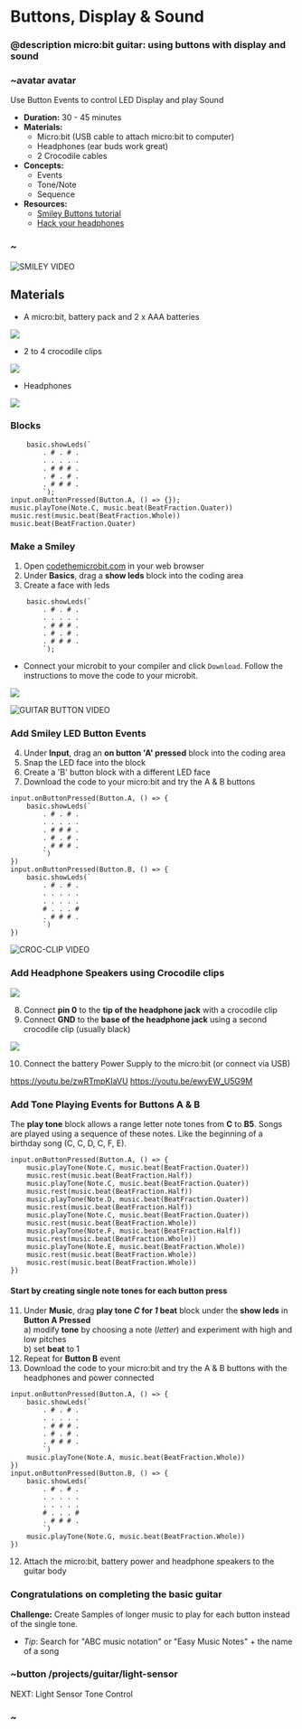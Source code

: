 # Buttons, Display & Sound
### @description micro:bit guitar: using buttons with display and sound

### ~avatar avatar
Use Button Events to control LED Display and play Sound  
* **Duration:** 30 - 45 minutes
* **Materials:**
  * Micro:bit (USB cable to attach micro:bit to computer)
  * Headphones (ear buds work great)
  * 2 Crocodile cables  
* **Concepts:**
     * Events
     * Tone/Note
     * Sequence
* **Resources:**
  * [Smiley Buttons tutorial](/projects/smiley-buttons)
  * [Hack your headphones](/projects/hack-your-headphones)

### ~

![SMILEY VIDEO]()

## Materials

* A micro:bit, battery pack and 2 x AAA batteries

![](/static/mb/projects/guitar/microbit.jpg)

* 2 to 4 crocodile clips

![](/static/mb/projects/guitar/crocclips.jpg)

* Headphones

![](/static/mb/projects/guitar/headphones.jpg)

### Blocks

```cards
    basic.showLeds(`
        . # . # .
        . . . . .
        . # # # .
        . # . # .
        . # # # .
        `);
input.onButtonPressed(Button.A, () => {});
music.playTone(Note.C, music.beat(BeatFraction.Quater))
music.rest(music.beat(BeatFraction.Whole))
music.beat(BeatFraction.Quater)
```

### Make a Smiley

1) Open [codethemicrobit.com](https://codethemicrobit.com) in your web browser
2) Under **Basics**, drag a **show leds** block into the coding area
3) Create a face with leds  

```blocks
    basic.showLeds(`
        . # . # .
        . . . . .
        . # # # .
        . # . # .
        . # # # .
        `);
```  
* Connect your microbit to your compiler and click ``Download``. Follow the instructions to move the code to your microbit.

![](/static/mb/projects/guitar/connectmicrobit.jpg)

![GUITAR BUTTON VIDEO]()

### Add Smiley LED Button Events  
4) Under **Input**, drag an **on button 'A' pressed** block into the coding area
5) Snap the LED face into the block
6) Create a 'B' button block with a different LED face 
7) Download the code to your micro:bit and try the A & B buttons

```blocks
input.onButtonPressed(Button.A, () => {
    basic.showLeds(`
        . # . # .
        . . . . .
        . # # # .
        . # . # .
        . # # # .
        `)
})
input.onButtonPressed(Button.B, () => {
    basic.showLeds(`
        . # . # .
        . . . . .
        . . . . .
        # . . . #
        . # # # .
        `)
})
```

![CROC-CLIP VIDEO]() 

### Add Headphone Speakers using Crocodile clips

![](/static/mb/projects/guitar/crocclipintoboard.jpg)

8) Connect **pin 0** to the **tip of the headphone jack** with a crocodile clip
9) Connect **GND** to the **base of the headphone jack** using a second crocodile clip (usually black) 

![](/static/mb/projects/guitar/jacktocrocs.jpg)

10) Connect the battery Power Supply to the micro:bit (or connect via USB)

https://youtu.be/zwRTmpKIaVU
https://youtu.be/ewyEW_U5G9M

### Add Tone Playing Events for Buttons A & B

The **play tone** block allows a range letter note tones from **C** to **B5**.  Songs are played using a sequence of these notes.
  Like the beginning of a birthday song (C, C, D, C, F, E).
```blocks
input.onButtonPressed(Button.A, () => {
    music.playTone(Note.C, music.beat(BeatFraction.Quater))
    music.rest(music.beat(BeatFraction.Half))
    music.playTone(Note.C, music.beat(BeatFraction.Quater))
    music.rest(music.beat(BeatFraction.Half))
    music.playTone(Note.D, music.beat(BeatFraction.Quater))
    music.rest(music.beat(BeatFraction.Half))
    music.playTone(Note.C, music.beat(BeatFraction.Quater))
    music.rest(music.beat(BeatFraction.Whole))
    music.playTone(Note.F, music.beat(BeatFraction.Half))
    music.rest(music.beat(BeatFraction.Whole))
    music.playTone(Note.E, music.beat(BeatFraction.Whole))
    music.rest(music.beat(BeatFraction.Whole))
    music.rest(music.beat(BeatFraction.Whole))
})
```
#### Start by creating single note tones for each button press

11) Under **Music**, drag **play tone *C* for *1* beat** block under the **show leds** in **Button A Pressed**  
  a) modify **tone** by choosing a note (*letter*) and experiment with high and low pitches  
  b) set **beat** to 1
12) Repeat for **Button B** event
13) Download the code to your micro:bit and try the A & B buttons with the headphones and power connected
```blocks
input.onButtonPressed(Button.A, () => {
    basic.showLeds(`
        . # . # .
        . . . . .
        . # # # .
        . # . # .
        . # # # .
        `)
    music.playTone(Note.A, music.beat(BeatFraction.Whole))
})
input.onButtonPressed(Button.B, () => {
    basic.showLeds(`
        . # . # .
        . . . . .
        . . . . .
        # . . . #
        . # # # .
        `)
    music.playTone(Note.G, music.beat(BeatFraction.Whole))
})
```
12) Attach the micro:bit, battery power and headphone speakers to the guitar body 
  
### Congratulations on completing the basic guitar   
**Challenge:** Create Samples of longer music to play for each button instead of the single tone.
  - *Tip*: Search for "ABC music notation" or "Easy Music Notes" + the name of a song

### ~button /projects/guitar/light-sensor
NEXT: Light Sensor Tone Control
### ~